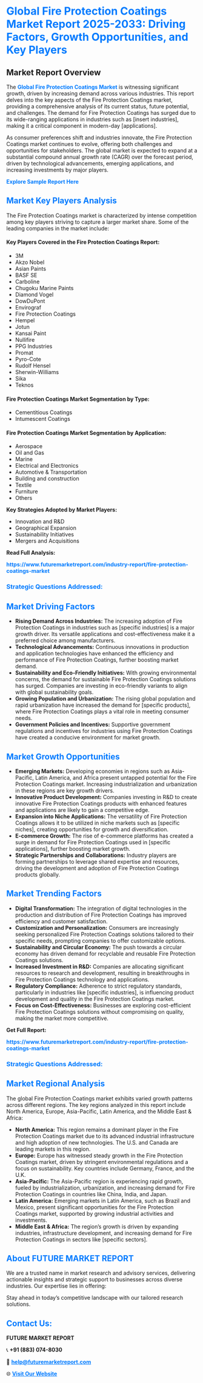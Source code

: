 <h1 style="color: #007BFF;">Global Fire Protection Coatings Market Report 2025-2033: Driving Factors, Growth Opportunities, and Key Players</h1>

<section id="overview">
<h2>Market Report Overview</h2>
<p>The <a href="https://www.futuremarketreport.com/industry-report/fire-protection-coatings-market" style="color: #007BFF; text-decoration: none;"><strong>Global Fire Protection Coatings Market</strong></a> is witnessing significant growth, driven by increasing demand across various industries. This report delves into the key aspects of the Fire Protection Coatings market, providing a comprehensive analysis of its current status, future potential, and challenges. The demand for Fire Protection Coatings has surged due to its wide-ranging applications in industries such as [insert industries], making it a critical component in modern-day [applications].</p>
<p>As consumer preferences shift and industries innovate, the Fire Protection Coatings market continues to evolve, offering both challenges and opportunities for stakeholders. The global market is expected to expand at a substantial compound annual growth rate (CAGR) over the forecast period, driven by technological advancements, emerging applications, and increasing investments by major players.</p>
</section>

<section id="overview">
<p><a href="https://www.futuremarketreport.com/request-sample/reportId=61629" style="color: #007BFF; text-decoration: none;"><strong>Explore Sample Report Here</strong></a></p>
</section>

<section id="key-players">
<h2 style="color: #007BFF;">Market Key Players Analysis</h2>
<p>The Fire Protection Coatings market is characterized by intense competition among key players striving to capture a larger market share. Some of the leading companies in the market include:</p>
<h4>Key Players Covered in the Fire Protection Coatings Report:</h4>
<ul><li>3M</li><li>Akzo Nobel</li><li>Asian Paints</li><li>BASF SE</li><li>Carboline</li><li>Chugoku Marine Paints</li><li>Diamond Vogel</li><li>DowDuPont</li><li>Envirograf</li><li>Fire Protection Coatings</li><li>Hempel</li><li>Jotun</li><li>Kansai Paint</li><li>Nullifire</li><li>PPG Industries</li><li>Promat</li><li>Pyro-Cote</li><li>Rudolf Hensel</li><li>Sherwin-Williams</li><li>Sika</li><li>Teknos</li></ul>
<h4>Fire Protection Coatings Market Segmentation by Type:</h4>
<ul><li>Cementitious Coatings</li><li>Intumescent Coatings</li></ul>

<h4>Fire Protection Coatings Market Segmentation by Application:</h4>
<ul><li>Aerospace</li><li>Oil and Gas</li><li>Marine</li><li>Electrical and Electronics</li><li>Automotive &amp; Transportation</li><li>Building and construction</li><li>Textile</li><li>Furniture</li><li>Others</li></ul>
<p><strong>Key Strategies Adopted by Market Players:</strong></p>
<ul>
<li>Innovation and R&D</li>
<li>Geographical Expansion</li>
<li>Sustainability Initiatives</li>
<li>Mergers and Acquisitions</li>
</ul>
</section>

<section>
<p><strong>Read Full Analysis: </strong></p><a href="https://www.futuremarketreport.com/industry-report/fire-protection-coatings-market" style="color: #007BFF; text-decoration: none;"><strong>https://www.futuremarketreport.com/industry-report/fire-protection-coatings-market</strong></a>
<h3 style="color: #007BFF;">Strategic Questions Addressed:</h3>
</section>

<section id="driving-factors">
<h2 style="color: #007BFF;">Market Driving Factors</h2>
<ul>
<li><strong>Rising Demand Across Industries:</strong> The increasing adoption of Fire Protection Coatings in industries such as [specific industries] is a major growth driver. Its versatile applications and cost-effectiveness make it a preferred choice among manufacturers.</li>
<li><strong>Technological Advancements:</strong> Continuous innovations in production and application technologies have enhanced the efficiency and performance of Fire Protection Coatings, further boosting market demand.</li>
<li><strong>Sustainability and Eco-Friendly Initiatives:</strong> With growing environmental concerns, the demand for sustainable Fire Protection Coatings solutions has surged. Companies are investing in eco-friendly variants to align with global sustainability goals.</li>
<li><strong>Growing Population and Urbanization:</strong> The rising global population and rapid urbanization have increased the demand for [specific products], where Fire Protection Coatings plays a vital role in meeting consumer needs.</li>
<li><strong>Government Policies and Incentives:</strong> Supportive government regulations and incentives for industries using Fire Protection Coatings have created a conducive environment for market growth.</li>
</ul>
</section>

<section id="growth-opportunities">
<h2 style="color: #007BFF;">Market Growth Opportunities</h2>
<ul>
<li><strong>Emerging Markets:</strong> Developing economies in regions such as Asia-Pacific, Latin America, and Africa present untapped potential for the Fire Protection Coatings market. Increasing industrialization and urbanization in these regions are key growth drivers.</li>
<li><strong>Innovative Product Development:</strong> Companies investing in R&D to create innovative Fire Protection Coatings products with enhanced features and applications are likely to gain a competitive edge.</li>
<li><strong>Expansion into Niche Applications:</strong> The versatility of Fire Protection Coatings allows it to be utilized in niche markets such as [specific niches], creating opportunities for growth and diversification.</li>
<li><strong>E-commerce Growth:</strong> The rise of e-commerce platforms has created a surge in demand for Fire Protection Coatings used in [specific applications], further boosting market growth.</li>
<li><strong>Strategic Partnerships and Collaborations:</strong> Industry players are forming partnerships to leverage shared expertise and resources, driving the development and adoption of Fire Protection Coatings products globally.</li>
</ul>
</section>

<section id="trending-factors">
<h2 style="color: #007BFF;">Market Trending Factors</h2>
<ul>
<li><strong>Digital Transformation:</strong> The integration of digital technologies in the production and distribution of Fire Protection Coatings has improved efficiency and customer satisfaction.</li>
<li><strong>Customization and Personalization:</strong> Consumers are increasingly seeking personalized Fire Protection Coatings solutions tailored to their specific needs, prompting companies to offer customizable options.</li>
<li><strong>Sustainability and Circular Economy:</strong> The push towards a circular economy has driven demand for recyclable and reusable Fire Protection Coatings solutions.</li>
<li><strong>Increased Investment in R&D:</strong> Companies are allocating significant resources to research and development, resulting in breakthroughs in Fire Protection Coatings technology and applications.</li>
<li><strong>Regulatory Compliance:</strong> Adherence to strict regulatory standards, particularly in industries like [specific industries], is influencing product development and quality in the Fire Protection Coatings market.</li>
<li><strong>Focus on Cost-Effectiveness:</strong> Businesses are exploring cost-efficient Fire Protection Coatings solutions without compromising on quality, making the market more competitive.</li>
</ul>
</section>

<section>
<p><strong>Get Full Report: </strong></p><a href="https://www.futuremarketreport.com/industry-report/fire-protection-coatings-market" style="color: #007BFF; text-decoration: none;"><strong>https://www.futuremarketreport.com/industry-report/fire-protection-coatings-market</strong></a>
<h3 style="color: #007BFF;">Strategic Questions Addressed:</h3>
</section>


<section id="regional-analysis">
<h2 style="color: #007BFF;">Market Regional Analysis</h2>
<p>The global Fire Protection Coatings market exhibits varied growth patterns across different regions. The key regions analyzed in this report include North America, Europe, Asia-Pacific, Latin America, and the Middle East & Africa:</p>
<ul>
<li><strong>North America:</strong> This region remains a dominant player in the Fire Protection Coatings market due to its advanced industrial infrastructure and high adoption of new technologies. The U.S. and Canada are leading markets in this region.</li>
<li><strong>Europe:</strong> Europe has witnessed steady growth in the Fire Protection Coatings market, driven by stringent environmental regulations and a focus on sustainability. Key countries include Germany, France, and the U.K.</li>
<li><strong>Asia-Pacific:</strong> The Asia-Pacific region is experiencing rapid growth, fueled by industrialization, urbanization, and increasing demand for Fire Protection Coatings in countries like China, India, and Japan.</li>
<li><strong>Latin America:</strong> Emerging markets in Latin America, such as Brazil and Mexico, present significant opportunities for the Fire Protection Coatings market, supported by growing industrial activities and investments.</li>
<li><strong>Middle East & Africa:</strong> The region’s growth is driven by expanding industries, infrastructure development, and increasing demand for Fire Protection Coatings in sectors like [specific sectors].</li>
</ul>
</section>

<footer>
<h2 style="color: #007BFF;">About FUTURE MARKET REPORT</h2>
<p>We are a trusted name in market research and advisory services, delivering actionable insights and strategic support to businesses across diverse industries. Our expertise lies in offering:</p>

<p>Stay ahead in today’s competitive landscape with our tailored research solutions.</p>

<h2 style="color: #007BFF;">Contact Us:</h2>
<p><strong>FUTURE MARKET REPORT</strong></p>
<p>📞 <strong>+91 (883) 074-8030</strong></p>
<p>📧 <strong><a href="mailto:help@futuremarketreport.com" style="color: #007BFF;">help@futuremarketreport.com</a></strong></p>
<p>🌐 <strong><a href="https://www.futuremarketreport.com/" style="color: #007BFF;">Visit Our Website</a></strong></p>
</footer>